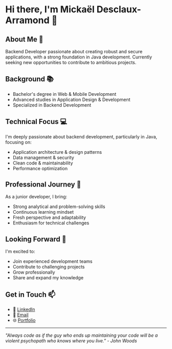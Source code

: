# Hi there, I'm Mickaël Desclaux-Arramond 👋

## About Me 🎯
Backend Developer passionate about creating robust and secure applications, with a strong foundation in Java development. Currently seeking new opportunities to contribute to ambitious projects.

## Background 📚
- Bachelor's degree in Web & Mobile Development
- Advanced studies in Application Design & Development
- Specialized in Backend Development

## Technical Focus 💻
I'm deeply passionate about backend development, particularly in Java, focusing on:
- Application architecture & design patterns
- Data management & security
- Clean code & maintainability
- Performance optimization

## Professional Journey 🚀
As a junior developer, I bring:
- Strong analytical and problem-solving skills
- Continuous learning mindset
- Fresh perspective and adaptability
- Enthusiasm for technical challenges

## Looking Forward 🤝
I'm excited to:
- Join experienced development teams
- Contribute to challenging projects
- Grow professionally
- Share and expand my knowledge

## Get in Touch 📫
- 💼 [LinkedIn](https://www.linkedin.com/in/mickaël-desclaux-arramond/)
- 📧 [Email](mailto:mickael.desclaux.arramond.emploi@gmail.com)
- 🌐 [Portfolio](https://portfolio-mickael-desclaux-arramond.netlify.app/)

---
*"Always code as if the guy who ends up maintaining your code will be a violent psychopath who knows where you live." - John Woods*
